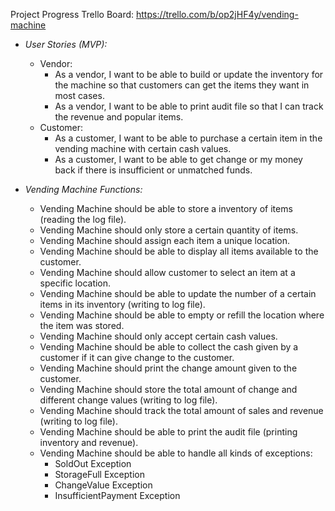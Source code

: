 Project Progress Trello Board: https://trello.com/b/op2jHF4y/vending-machine

- *User Stories (MVP):* 
    - Vendor: 
        - As a vendor, I want to be able to build or update the inventory for the machine so that customers can get the items they want in most cases.
        - As a vendor, I want to be able to print audit file so that I can track the revenue and popular items.
    - Customer:
        - As a customer, I want to be able to purchase a certain item in the vending machine with certain cash values.
        - As a customer, I want to be able to get change or my money back if there is insufficient or unmatched funds.

- *Vending Machine Functions:*
    - Vending Machine should be able to store a inventory of items (reading the log file).
    - Vending Machine should only store a certain quantity of items.
    - Vending Machine should assign each item a unique location.
    - Vending Machine should be able to display all items available to the customer.
    - Vending Machine should allow customer to select an item at a specific location.
    - Vending Machine should be able to update the number of a certain items in its inventory (writing to log file).
    - Vending Machine should be able to empty or refill the location where the item was stored.
    - Vending Machine should only accept certain cash values.
    - Vending Machine should be able to collect the cash given by a customer if it can give change  to the customer.
    - Vending Machine should print the change amount given to the customer.   
    - Vending Machine should store the total amount of change and different change values (writing  to log file).
    - Vending Machine should track the total amount of sales and revenue (writing to log file).
    - Vending Machine should be able to print the audit file (printing inventory and revenue).
    - Vending Machine should be able to handle all kinds of exceptions:
        - SoldOut Exception
        - StorageFull Exception
        - ChangeValue Exception
        - InsufficientPayment Exception